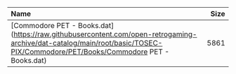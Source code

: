 |Name|Size|
|:---|---:|
|[Commodore PET - Books.dat](https://raw.githubusercontent.com/open-retrogaming-archive/dat-catalog/main/root/basic/TOSEC-PIX/Commodore/PET/Books/Commodore PET - Books.dat)|5861|
